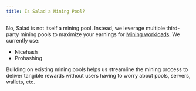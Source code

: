 ```yaml
---
title: Is Salad a Mining Pool?
---
```


No, Salad is not itself a mining pool. Instead, we leverage multiple third-party mining pools to maximize your earnings
for [Mining workloads](/docs/FAQ/Salad-App/80-what-miners-does-salad-currently-use). We currently use:

- Nicehash
- Prohashing

Building on existing mining pools helps us streamline the mining process to deliver tangible rewards without users
having to worry about pools, servers, wallets, etc.
